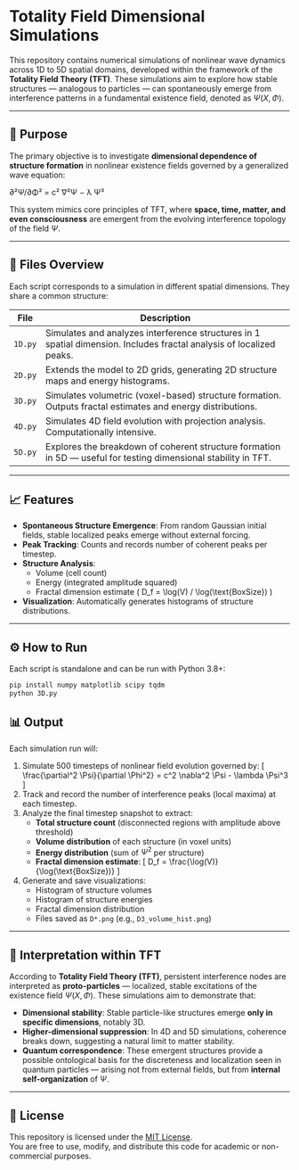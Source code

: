 # Totality Field Dimensional Simulations

This repository contains numerical simulations of nonlinear wave dynamics across 1D to 5D spatial domains, developed within the framework of the **Totality Field Theory (TFT)**. These simulations aim to explore how stable structures — analogous to particles — can spontaneously emerge from interference patterns in a fundamental existence field, denoted as $\Psi(X, \Phi)$.

---

## 🔬 Purpose

The primary objective is to investigate **dimensional dependence of structure formation** in nonlinear existence fields governed by a generalized wave equation:

∂²Ψ/∂Φ² = c² ∇²Ψ − λ Ψ³

This system mimics core principles of TFT, where **space, time, matter, and even consciousness** are emergent from the evolving interference topology of the field $\Psi$.

---

## 🧠 Files Overview

Each script corresponds to a simulation in different spatial dimensions. They share a common structure:

| File | Description |
|------|-------------|
| `1D.py` | Simulates and analyzes interference structures in 1 spatial dimension. Includes fractal analysis of localized peaks. |
| `2D.py` | Extends the model to 2D grids, generating 2D structure maps and energy histograms. |
| `3D.py` | Simulates volumetric (voxel-based) structure formation. Outputs fractal estimates and energy distributions. |
| `4D.py` | Simulates 4D field evolution with projection analysis. Computationally intensive. |
| `5D.py` | Explores the breakdown of coherent structure formation in 5D — useful for testing dimensional stability in TFT. |

---

## 📈 Features

- **Spontaneous Structure Emergence**: From random Gaussian initial fields, stable localized peaks emerge without external forcing.
- **Peak Tracking**: Counts and records number of coherent peaks per timestep.
- **Structure Analysis**:
  - Volume (cell count)
  - Energy (integrated amplitude squared)
  - Fractal dimension estimate \( D_f = \log(V) / \log(\text{BoxSize}) \)
- **Visualization**: Automatically generates histograms of structure distributions.

---

## ⚙️ How to Run

Each script is standalone and can be run with Python 3.8+:

```bash
pip install numpy matplotlib scipy tqdm
python 3D.py
```
## 📊 Output

Each simulation run will:

1. Simulate 500 timesteps of nonlinear field evolution governed by:
   \[
   \frac{\partial^2 \Psi}{\partial \Phi^2} = c^2 \nabla^2 \Psi - \lambda \Psi^3
   \]
2. Track and record the number of interference peaks (local maxima) at each timestep.
3. Analyze the final timestep snapshot to extract:
   - **Total structure count** (disconnected regions with amplitude above threshold)
   - **Volume distribution** of each structure (in voxel units)
   - **Energy distribution** (sum of $\Psi^2$ per structure)
   - **Fractal dimension estimate**:
     \[
     D_f = \frac{\log(V)}{\log(\text{BoxSize})}
     \]
4. Generate and save visualizations:
   - Histogram of structure volumes
   - Histogram of structure energies
   - Fractal dimension distribution
   - Files saved as `D*.png` (e.g., `D3_volume_hist.png`)

---

## 🧭 Interpretation within TFT

According to **Totality Field Theory (TFT)**, persistent interference nodes are interpreted as **proto-particles** — localized, stable excitations of the existence field $\Psi(X, \Phi)$. These simulations aim to demonstrate that:

- **Dimensional stability**: Stable particle-like structures emerge **only in specific dimensions**, notably 3D.
- **Higher-dimensional suppression**: In 4D and 5D simulations, coherence breaks down, suggesting a natural limit to matter stability.
- **Quantum correspondence**: These emergent structures provide a possible ontological basis for the discreteness and localization seen in quantum particles — arising not from external fields, but from **internal self-organization** of $\Psi$.

---

## 📜 License

This repository is licensed under the [MIT License](https://en.wikipedia.org/wiki/MIT_License).  
You are free to use, modify, and distribute this code for academic or non-commercial purposes.



